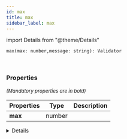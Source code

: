 ```yaml
---
id: max
title: max
sidebar_label: max
---
```


import Details from "@theme/Details"


```tsx
max(max: number,message: string): Validator
```
<br/>



### Properties

<font size="2"><i>(Mandatory properties are in bold)</i></font>

| Properties | Type | Description |
| --------- | ---- | ----------- |
| **max** | number |  |


<Details summary={<summary><b>Additional properties for advanced use cases</b></summary>}><div>

| Properties | Type | Description |
| --------- | ---- | ----------- |
| message | string |  |


</div></Details>